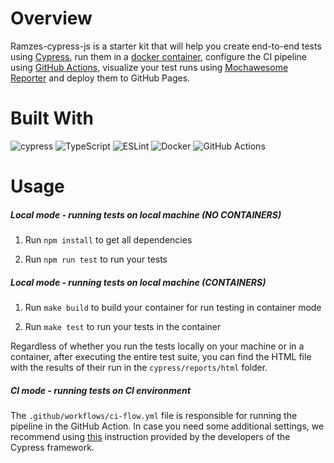 # Overview
  Ramzes-cypress-js is a starter kit that will help you create end-to-end tests using [Cypress](https://www.cypress.io/), run them in a [docker container](https://github.com/cypress-io/cypress-docker-images), configure the CI pipeline using [GitHub Actions](https://blog.testproject.io/2021/02/01/using-github-actions-to-run-automated-tests/), visualize your test runs using [Mochawesome Reporter](https://www.npmjs.com/package/cypress-mochawesome-reporter) and deploy them to GitHub Pages.

# Built With

![cypress](https://img.shields.io/badge/-cypress-%23E5E5E5?style=for-the-badge&logo=cypress&logoColor=058a5e)
![TypeScript](https://img.shields.io/badge/typescript-%23007ACC.svg?style=for-the-badge&logo=typescript&logoColor=white)
![ESLint](https://img.shields.io/badge/ESLint-4B3263?style=for-the-badge&logo=eslint&logoColor=white)
![Docker](https://img.shields.io/badge/docker-%230db7ed.svg?style=for-the-badge&logo=docker&logoColor=white)
![GitHub Actions](https://img.shields.io/badge/github%20actions-%232671E5.svg?style=for-the-badge&logo=githubactions&logoColor=white)


# Usage

##### Local mode - running tests on local machine (NO CONTAINERS)
 
1) Run ```npm install``` to get all dependencies

2) Run ```npm run test``` to run your tests

##### Local mode - running tests on local machine (CONTAINERS)

1) Run ```make build``` to build your container for run testing in container mode
  
2) Run ```make test``` to run your tests in the container

Regardless of whether you run the tests locally on your machine or in a container, after executing the entire test suite, you can find the HTML file with the results of their run in the ```cypress/reports/html``` folder.


##### CI mode - running tests on CI environment 

The ```.github/workflows/ci-flow.yml``` file is responsible for running the pipeline in the GitHub Action. In case you need some additional settings, we recommend using [this](https://github.com/cypress-io/github-action/blob/master/README.md) instruction provided by the developers of the Cypress framework. 

